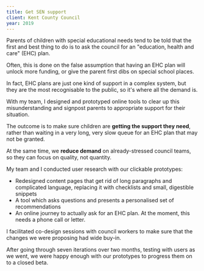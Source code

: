 ```yaml
---
title: Get SEN support
client: Kent County Council
year: 2019
---
```


Parents of children with special educational needs tend to be told that the first and best thing to do is to ask the council for an "education, health and care" (EHC) plan.

Often, this is done on the false assumption that having an EHC plan will unlock more funding, or give the parent first dibs on special school places.

In fact, EHC plans are just one kind of support in a complex system, but they are the most recognisable to the public, so it's where all the demand is.

With my team, I designed and prototyped online tools to clear up this misunderstanding and signpost parents to appropriate support for their situation.

The outcome is to make sure children are **getting the support they need**, rather than waiting in a very long, very slow queue for an EHC plan that may not be granted.

At the same time, we **reduce demand** on already-stressed council teams, so they can focus on quality, not quantity.

My team and I conducted user research with our clickable prototypes:

- Redesigned content pages that get rid of long paragraphs and complicated language, replacing it with checklists and small, digestible snippets
- A tool which asks questions and presents a personalised set of recommendations
- An online journey to actually ask for an EHC plan. At the moment, this needs a phone call or letter.

I facilitated co-design sessions with council workers to make sure that the changes we were proposing had wide buy-in.

After going through seven iterations over two months, testing with users as we went, we were happy enough with our prototypes to progress them on to a closed beta.